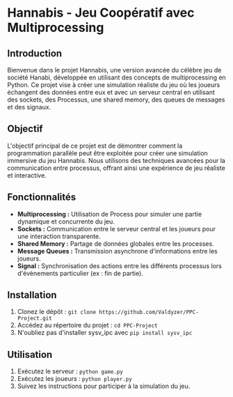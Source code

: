 # Hannabis - Jeu Coopératif avec Multiprocessing

## Introduction

Bienvenue dans le projet Hannabis, une version avancée du célèbre jeu de société Hanabi, développée en utilisant des concepts de multiprocessing en Python. Ce projet vise à créer une simulation réaliste du jeu où les joueurs échangent des données entre eux et avec un serveur central en utilisant des sockets, des Processus, une shared memory, des queues de messages et des signaux.

## Objectif

L'objectif principal de ce projet est de démontrer comment la programmation parallèle peut être exploitée pour créer une simulation immersive du jeu Hannabis. Nous utilisons des techniques avancées pour la communication entre processus, offrant ainsi une expérience de jeu réaliste et interactive.

## Fonctionnalités

- **Multiprocessing :** Utilisation de Process pour simuler une partie dynamique et concurrente du jeu.
- **Sockets :** Communication entre le serveur central et les joueurs pour une interaction transparente.
- **Shared Memory :** Partage de données globales entre les processes.
- **Message Queues :** Transmission asynchrone d'informations entre les joueurs.
- **Signal :** Synchronisation des actions entre les différents processus lors d'évènements particulier (ex : fin de partie).

## Installation

1. Clonez le dépôt : `git clone https://github.com/Valdyzer/PPC-Project.git`
2. Accédez au répertoire du projet : `cd PPC-Project`
3. N'oubliez pas d'installer sysv_ipc avec `pip install sysv_ipc`

## Utilisation

1. Exécutez le serveur : `python game.py`
2. Exécutez les joueurs : `python player.py`
3. Suivez les instructions pour participer à la simulation du jeu.

